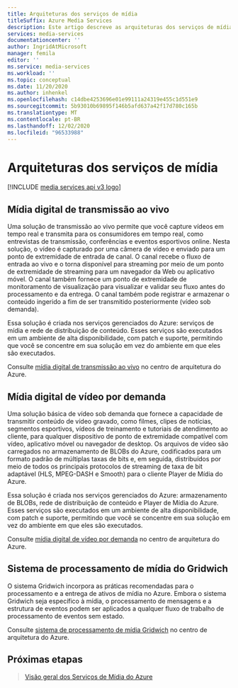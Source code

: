 ```yaml
---
title: Arquiteturas dos serviços de mídia
titleSuffix: Azure Media Services
description: Este artigo descreve as arquiteturas dos serviços de mídia.
services: media-services
documentationcenter: ''
author: IngridAtMicrosoft
manager: femila
editor: ''
ms.service: media-services
ms.workload: ''
ms.topic: conceptual
ms.date: 11/20/2020
ms.author: inhenkel
ms.openlocfilehash: c14dbe4253696e01e99111a24319e455c1d551e9
ms.sourcegitcommit: 5b93010b69895f146b5afd637a42f17d780c165b
ms.translationtype: MT
ms.contentlocale: pt-BR
ms.lasthandoff: 12/02/2020
ms.locfileid: "96533988"
---
```

# <a name="media-services-architectures"></a>Arquiteturas dos serviços de mídia

[!INCLUDE [media services api v3 logo](./includes/v3-hr.md)]

## <a name="live-streaming-digital-media"></a>Mídia digital de transmissão ao vivo

Uma solução de transmissão ao vivo permite que você capture vídeos em tempo real e transmita para os consumidores em tempo real, como entrevistas de transmissão, conferências e eventos esportivos online. Nesta solução, o vídeo é capturado por uma câmera de vídeo e enviado para um ponto de extremidade de entrada de canal. O canal recebe o fluxo de entrada ao vivo e o torna disponível para streaming por meio de um ponto de extremidade de streaming para um navegador da Web ou aplicativo móvel. O canal também fornece um ponto de extremidade de monitoramento de visualização para visualizar e validar seu fluxo antes do processamento e da entrega. O canal também pode registrar e armazenar o conteúdo ingerido a fim de ser transmitido posteriormente (vídeo sob demanda).

Essa solução é criada nos serviços gerenciados do Azure: serviços de mídia e rede de distribuição de conteúdo. Esses serviços são executados em um ambiente de alta disponibilidade, com patch e suporte, permitindo que você se concentre em sua solução em vez do ambiente em que eles são executados.

Consulte [mídia digital de transmissão ao vivo](https://docs.microsoft.com/azure/architecture/solution-ideas/articles/digital-media-live-stream) no centro de arquitetura do Azure.

## <a name="video-on-demand-digital-media"></a>Mídia digital de vídeo por demanda

Uma solução básica de vídeo sob demanda que fornece a capacidade de transmitir conteúdo de vídeo gravado, como filmes, clipes de notícias, segmentos esportivos, vídeos de treinamento e tutoriais de atendimento ao cliente, para qualquer dispositivo de ponto de extremidade compatível com vídeo, aplicativo móvel ou navegador de desktop. Os arquivos de vídeo são carregados no armazenamento de BLOBs do Azure, codificados para um formato padrão de múltiplas taxas de bits e, em seguida, distribuídos por meio de todos os principais protocolos de streaming de taxa de bit adaptável (HLS, MPEG-DASH e Smooth) para o cliente Player de Mídia do Azure.

Essa solução é criada nos serviços gerenciados do Azure: armazenamento de BLOBs, rede de distribuição de conteúdo e Player de Mídia do Azure. Esses serviços são executados em um ambiente de alta disponibilidade, com patch e suporte, permitindo que você se concentre em sua solução em vez do ambiente em que eles são executados.

Consulte [mídia digital de vídeo por demanda](https://docs.microsoft.com/azure/architecture/solution-ideas/articles/digital-media-video) no centro de arquitetura do Azure.

## <a name="gridwich-media-processing-system"></a>Sistema de processamento de mídia do Gridwich

O sistema Gridwich incorpora as práticas recomendadas para o processamento e a entrega de ativos de mídia no Azure. Embora o sistema Gridwich seja específico à mídia, o processamento de mensagens e a estrutura de eventos podem ser aplicados a qualquer fluxo de trabalho de processamento de eventos sem estado.

Consulte [sistema de processamento de mídia Gridwich](https://docs.microsoft.com/azure/architecture/reference-architectures/media-services/gridwich-architecture) no centro de arquitetura do Azure.

## <a name="next-steps"></a>Próximas etapas

> [Visão geral dos Serviços de Mídia do Azure](media-services-overview.md)